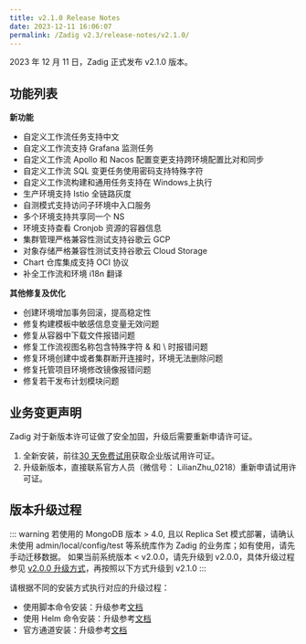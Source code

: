 ```yaml
---
title: v2.1.0 Release Notes
date: 2023-12-11 16:06:07
permalink: /Zadig v2.3/release-notes/v2.1.0/
---
```


2023 年 12 月 11 日，Zadig 正式发布 v2.1.0 版本。

## 功能列表
**新功能**
- 自定义工作流任务支持中文
- 自定义工作流支持 Grafana 监测任务   
- 自定义工作流 Apollo 和 Nacos 配置变更支持跨环境配置比对和同步
- 自定义工作流 SQL 变更任务使用密码支持特殊字符
- 自定义工作流构建和通用任务支持在 Windows上执行
- 生产环境支持 Istio 全链路灰度
- 自测模式支持访问子环境中入口服务 
- 多个环境支持共享同一个 NS
- 环境支持查看 Cronjob 资源的容器信息
- 集群管理严格兼容性测试支持谷歌云 GCP
- 对象存储严格兼容性测试支持谷歌云 Cloud Storage
- Chart 仓库集成支持 OCI 协议
- 补全工作流和环境 i18n 翻译

**其他修复及优化**
- 创建环境增加事务回滚，提高稳定性
- 修复构建模板中敏感信息变量无效问题
- 修复从容器中下载文件报错问题
- 修复工作流视图名称包含特殊字符 & 和 \ 时报错问题
- 修复环境创建中或者集群断开连接时，环境无法删除问题
- 修复托管项目环境修改镜像报错问题
- 修复若干发布计划模块问题


## 业务变更声明

Zadig 对于新版本许可证做了安全加固，升级后需要重新申请许可证。
1. 全新安装，前往[30 天免费试用](https://www.koderover.com/getLicense)获取企业版试用许可证。
2. 升级新版本，直接联系官方人员（微信号： LilianZhu_0218）重新申请试用许可证。


## 版本升级过程

::: warning
若使用的 MongoDB 版本 > 4.0, 且以 Replica Set 模式部署，请确认未使用 admin/local/config/test 等系统库作为 Zadig 的业务库；如有使用，请先手动迁移数据。
如果当前系统版本 < v2.0.0，请先升级到 v2.0.0，具体升级过程参见 [v2.0.0 升级方式](/Zadig%20v2.2.0/release-notes/v2.0.0/#版本升级过程)，再按照以下方式升级到 v2.1.0
:::


请根据不同的安装方式执行对应的升级过程：

- 使用脚本命令安装：升级参考[文档](/Zadig%20v2.2.0/install/helm-deploy/#升级)
- 使用 Helm 命令安装：升级参考[文档](/Zadig%20v2.2.0/install/helm-deploy/#升级)
- 官方通道安装：升级参考[文档](/Zadig%20v2.2.0/stable/install/#升级)



